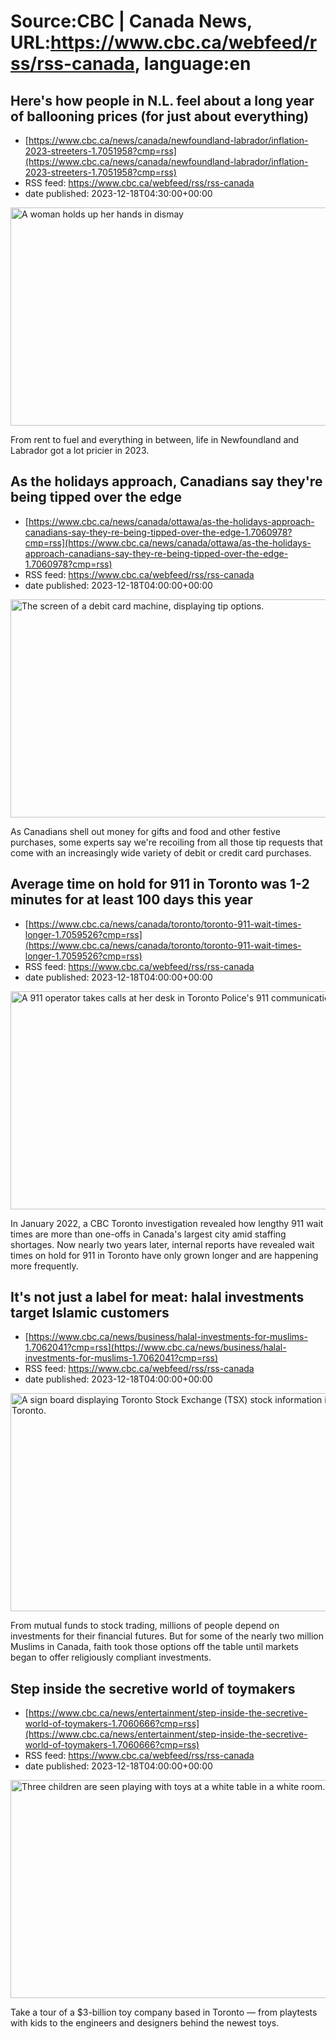 # Source:CBC | Canada News, URL:https://www.cbc.ca/webfeed/rss/rss-canada, language:en

## Here's how people in N.L. feel about a long year of ballooning prices (for just about everything)
 - [https://www.cbc.ca/news/canada/newfoundland-labrador/inflation-2023-streeters-1.7051958?cmp=rss](https://www.cbc.ca/news/canada/newfoundland-labrador/inflation-2023-streeters-1.7051958?cmp=rss)
 - RSS feed: https://www.cbc.ca/webfeed/rss/rss-canada
 - date published: 2023-12-18T04:30:00+00:00

<img alt="A woman holds up her hands in dismay" height="349" src="https://i.cbc.ca/1.7052032.1701969606!/fileImage/httpImage/image.JPG_gen/derivatives/16x9_620/maria-peddle.JPG" title="Maria Peddle, a student in St. John&apos;s, says she&apos;s barely squeaking by with the cost of everything skyrocketing this year." width="620" /><p>From rent to fuel and everything in between, life in Newfoundland and Labrador got a lot pricier in 2023.</p>

## As the holidays approach, Canadians say they're being tipped over the edge
 - [https://www.cbc.ca/news/canada/ottawa/as-the-holidays-approach-canadians-say-they-re-being-tipped-over-the-edge-1.7060978?cmp=rss](https://www.cbc.ca/news/canada/ottawa/as-the-holidays-approach-canadians-say-they-re-being-tipped-over-the-edge-1.7060978?cmp=rss)
 - RSS feed: https://www.cbc.ca/webfeed/rss/rss-canada
 - date published: 2023-12-18T04:00:00+00:00

<img alt="The screen of a debit card machine, displaying tip options." height="349" src="https://i.cbc.ca/1.6555192.1686158085!/fileImage/httpImage/image.JPG_gen/derivatives/16x9_620/tip-machine.JPG" title="It is up to sellers to enable and customize the tip setting on point-of-sale terminals, according to the financial technology company Square." width="620" /><p>As Canadians shell out money for gifts and food and other festive purchases, some experts say we're recoiling from all those tip requests that come with an increasingly wide variety of debit or credit card purchases.</p>

## Average time on hold for 911 in Toronto was 1-2 minutes for at least 100 days this year
 - [https://www.cbc.ca/news/canada/toronto/toronto-911-wait-times-longer-1.7059526?cmp=rss](https://www.cbc.ca/news/canada/toronto/toronto-911-wait-times-longer-1.7059526?cmp=rss)
 - RSS feed: https://www.cbc.ca/webfeed/rss/rss-canada
 - date published: 2023-12-18T04:00:00+00:00

<img alt="A 911 operator takes calls at her desk in Toronto Police&apos;s 911 communication centre." height="349" src="https://i.cbc.ca/1.6320696.1679084496!/fileImage/httpImage/image.jpeg_gen/derivatives/16x9_620/911-call-taker-at-toronto-police-s-911-communication-centre.jpeg" title="A 911 operator answers emergency calls at Toronto police&apos;s 911 communication centre." width="620" /><p>In January 2022, a CBC Toronto investigation revealed how lengthy 911 wait times are more than one-offs in Canada's largest city amid staffing shortages. Now nearly two years later, internal reports have revealed wait times on hold for 911 in Toronto have only grown longer and are happening more frequently.</p>

## It's not just a label for meat: halal investments target Islamic customers
 - [https://www.cbc.ca/news/business/halal-investments-for-muslims-1.7062041?cmp=rss](https://www.cbc.ca/news/business/halal-investments-for-muslims-1.7062041?cmp=rss)
 - RSS feed: https://www.cbc.ca/webfeed/rss/rss-canada
 - date published: 2023-12-18T04:00:00+00:00

<img alt="A sign board displaying Toronto Stock Exchange (TSX) stock information is seen in Toronto." height="349" src="https://i.cbc.ca/1.6050364.1702827140!/fileImage/httpImage/image.JPG_gen/derivatives/16x9_620/retail-trading-canada.JPG" title="FILE PHOTO: A sign board displaying Toronto Stock Exchange (TSX) stock information is seen in Toronto June 23, 2014.  Canada&apos;s main stock index was little changed on Monday as weakness in financial and energy shares offset gains in the materials sector.   REUTERS/Mark Blinch (CANADA - Tags: BUSINESS)/File Photo" width="620" /><p>From mutual funds to stock trading, millions of people depend on investments for their financial futures. But for some of the nearly two million Muslims in Canada, faith took those options off the table until markets began to offer religiously compliant investments.</p>

## Step inside the secretive world of toymakers
 - [https://www.cbc.ca/news/entertainment/step-inside-the-secretive-world-of-toymakers-1.7060666?cmp=rss](https://www.cbc.ca/news/entertainment/step-inside-the-secretive-world-of-toymakers-1.7060666?cmp=rss)
 - RSS feed: https://www.cbc.ca/webfeed/rss/rss-canada
 - date published: 2023-12-18T04:00:00+00:00

<img alt="Three children are seen playing with toys at a white table in a white room. " height="349" src="https://i.cbc.ca/1.7060810.1702671299!/fileImage/httpImage/image.jpeg_gen/derivatives/16x9_620/spin-master-play-test.jpeg" title="Play tests bring in kids to try out toys before they are released for sale. It gives toy developers valuable information about what works and doesn&apos;t -- and what features kids like the most. " width="620" /><p>Take a tour of a $3-billion toy company based in Toronto — from playtests with kids to the engineers and designers behind the newest toys.</p>

